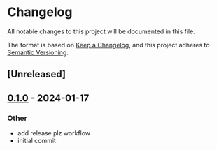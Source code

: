 # Changelog
All notable changes to this project will be documented in this file.

The format is based on [Keep a Changelog](https://keepachangelog.com/en/1.0.0/),
and this project adheres to [Semantic Versioning](https://semver.org/spec/v2.0.0.html).

## [Unreleased]

## [0.1.0](https://github.com/zvolin/test-release-plz/releases/tag/v0.1.0) - 2024-01-17

### Other
- add release plz workflow
- initial commit

